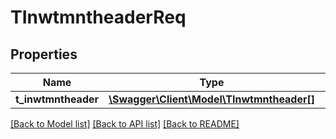 # TInwtmntheaderReq

## Properties
Name | Type | Description | Notes
------------ | ------------- | ------------- | -------------
**t_inwtmntheader** | [**\Swagger\Client\Model\TInwtmntheader[]**](TInwtmntheader.md) |  | [optional] 

[[Back to Model list]](../README.md#documentation-for-models) [[Back to API list]](../README.md#documentation-for-api-endpoints) [[Back to README]](../README.md)


